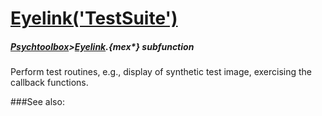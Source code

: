 # [Eyelink('TestSuite')](Eyelink-TestSuite) 
##### [Psychtoolbox](Psychtoolbox)>[Eyelink](Eyelink).{mex*} subfunction


Perform test routines, e.g., display of synthetic test image, exercising the  
callback functions.  
  


###See also:

